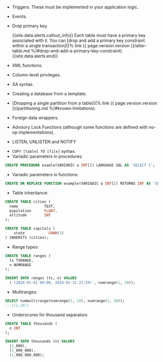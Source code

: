 - Triggers. These must be implemented in your application logic.
- Events.
- Drop primary key.

    {{site.data.alerts.callout_info}}
    Each table must have a primary key associated with it. You can [drop and add a primary key constraint within a single transaction]({% link {{ page.version.version }}/alter-table.md %}#drop-and-add-a-primary-key-constraint).
    {{site.data.alerts.end}}
- XML functions.
- Column-level privileges.
- XA syntax.
- Creating a database from a template.
- [Dropping a single partition from a table]({% link {{ page.version.version }}/partitioning.md %}#known-limitations).
- Foreign data wrappers.
- Advisory Lock Functions (although some functions are defined with no-op implementations).
* LISTEN, UNLISTEN and NOTIFY
- `COPY [table] TO [file]` syntax.
- Variadic parameters in procedures:

``` sql
CREATE PROCEDURE examle(VARIADIC a INT[]) LANGUAGE SQL AS 'SELECT 1';
```

- Variadic parameters in functions:

``` sql
CREATE OR REPLACE FUNCTION example(VARIADIC a INT[]) RETURNS INT AS 'SELECT 1' LANGUAGE SQL;
```

- Table inheritance:

``` sql
CREATE TABLE cities (
  name            TEXT,
  population      FLOAT,
  altitude        INT
);

CREATE TABLE capitals (
	state           CHAR(2)
) INHERITS (cities);
```

- Range types:

``` sql
CREATE TABLE ranges (
  ts TSRANGE,
  n NUMRANGE
);

INSERT INTO ranges (ts, n) VALUES
  ('[2024-01-01 00:00, 2024-01-31 23:59)', numrange(1, 20));
```

- Multiranges:

``` sql
SELECT nummultirange(numrange(1, 10), numrange(2, 20));
-- {[1,20)}
```

* Underscores for thousand separators

``` sql
CREATE TABLE thousands (
  n INT
);

INSERT INTO thousands (n) VALUES
  (1_000),
  (1_000_000),
  (1_000_000_000);
```